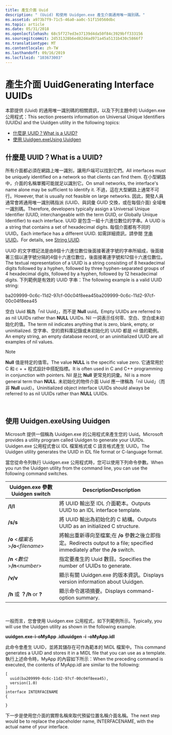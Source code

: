 ```yaml
---
title: 產生介面 Uuid
description: " (Uuid) 和使用 Uuidgen.exe 產生介面通用唯一識別碼。"
ms.assetid: a973b7f9-71c5-46a0-aa0c-51f150560dbc
ms.topic: article
ms.date: 05/31/2018
ms.openlocfilehash: 68c5f727ed3e37139d4da50f84c3929bff333156
ms.sourcegitcommit: 2d531328b6ed82d4ad971a45a5131b430c5866f7
ms.translationtype: MT
ms.contentlocale: zh-TW
ms.lasthandoff: 09/16/2019
ms.locfileid: "103673003"
---
```

# <a name="generating-interface-uuids"></a><span data-ttu-id="20e5f-103">產生介面 Uuid</span><span class="sxs-lookup"><span data-stu-id="20e5f-103">Generating Interface UUIDs</span></span>

<span data-ttu-id="20e5f-104">本節提供 (Uuid) 的通用唯一識別碼的相關資訊，以及下列主題中的 Uuidgen.exe 公用程式：</span><span class="sxs-lookup"><span data-stu-id="20e5f-104">This section presents information on Universal Unique Identifiers (UUIDs) and the Uuidgen utility in the following topics:</span></span>

-   [<span data-ttu-id="20e5f-105">什麼是 UUID？</span><span class="sxs-lookup"><span data-stu-id="20e5f-105">What is a UUID?</span></span>](#what-is-a-uuid)
-   [<span data-ttu-id="20e5f-106">使用 Uuidgen.exe</span><span class="sxs-lookup"><span data-stu-id="20e5f-106">Using Uuidgen</span></span>](#using-uuidgen)

## <a name="what-is-a-uuid"></a><span data-ttu-id="20e5f-107">什麼是 UUID？</span><span class="sxs-lookup"><span data-stu-id="20e5f-107">What is a UUID?</span></span>

<span data-ttu-id="20e5f-108">所有介面都必須在網路上唯一識別，讓用戶端可以找到它們。</span><span class="sxs-lookup"><span data-stu-id="20e5f-108">All interfaces must be uniquely identified on a network so that clients can find them.</span></span> <span data-ttu-id="20e5f-109">在小型網路中，介面的名稱單獨可能就足以識別它。</span><span class="sxs-lookup"><span data-stu-id="20e5f-109">On small networks, the interface's name alone may be sufficient to identify it.</span></span> <span data-ttu-id="20e5f-110">不過，這在大型網路上通常不可行。</span><span class="sxs-lookup"><span data-stu-id="20e5f-110">However, that is usually not feasible on large networks.</span></span> <span data-ttu-id="20e5f-111">因此，開發人員通常會將通用唯一識別碼指派 (UUID、與詞彙 GUID 交換，或在每個介面) 全域唯一識別碼。</span><span class="sxs-lookup"><span data-stu-id="20e5f-111">Therefore, developers typically assign a Universal Unique Identifier (UUID, interchangeable with the term GUID, or Globally Unique Identifier) to each interface.</span></span> <span data-ttu-id="20e5f-112">UUID 是包含一組十六進位數位的字串。</span><span class="sxs-lookup"><span data-stu-id="20e5f-112">A UUID is a string that contains a set of hexadecimal digits.</span></span> <span data-ttu-id="20e5f-113">每個介面都有不同的 UUID。</span><span class="sxs-lookup"><span data-stu-id="20e5f-113">Each interface has a different UUID.</span></span> <span data-ttu-id="20e5f-114">如需詳細資訊，請參閱 [字串 UUID](string-uuid.md)。</span><span class="sxs-lookup"><span data-stu-id="20e5f-114">For details, see [String UUID](string-uuid.md).</span></span>

<span data-ttu-id="20e5f-115">UUID 的文字標記法是由8個十六進位數位後面接著連字號的字串所組成，後面接著三個以連字號分隔的4個十六進位數位，後面接著連字號和12個十六進位數位。</span><span class="sxs-lookup"><span data-stu-id="20e5f-115">The textual representation of a UUID is a string consisting of 8 hexadecimal digits followed by a hyphen, followed by three hyphen-separated groups of 4 hexadecimal digits, followed by a hyphen, followed by 12 hexadecimal digits.</span></span> <span data-ttu-id="20e5f-116">下列範例是有效的 UUID 字串：</span><span class="sxs-lookup"><span data-stu-id="20e5f-116">The following example is a valid UUID string:</span></span>

<span data-ttu-id="20e5f-117">ba209999-0c6c-11d2-97cf-00c04f8eea45</span><span class="sxs-lookup"><span data-stu-id="20e5f-117">ba209999-0c6c-11d2-97cf-00c04f8eea45</span></span>

<span data-ttu-id="20e5f-118">空白 Uuid 稱為「nil Uuid」，而不是 **Null** uuid。</span><span class="sxs-lookup"><span data-stu-id="20e5f-118">Empty UUIDs are referred to as nil UUIDs rather than **NULL** UUIDs.</span></span> <span data-ttu-id="20e5f-119">Nil 一詞表示任何零、空白、空白或未初始化的值。</span><span class="sxs-lookup"><span data-stu-id="20e5f-119">The term nil indicates anything that is zero, blank, empty, or uninitialized.</span></span> <span data-ttu-id="20e5f-120">空字串、空的資料庫記錄或未初始化的 UUID 都是 nil 值的範例。</span><span class="sxs-lookup"><span data-stu-id="20e5f-120">An empty string, an empty database record, or an uninitialized UUID are all examples of nil values.</span></span>

> [!Note]  
> <span data-ttu-id="20e5f-121">**Null** 值是特定的值零。</span><span class="sxs-lookup"><span data-stu-id="20e5f-121">The value **NULL** is the specific value zero.</span></span> <span data-ttu-id="20e5f-122">它通常用於 C 和 c + + 程式設計中搭配指標。</span><span class="sxs-lookup"><span data-stu-id="20e5f-122">It is often used in C and C++ programming in conjunction with pointers.</span></span> <span data-ttu-id="20e5f-123">Nil 是比 **Null** 更常見的詞彙。</span><span class="sxs-lookup"><span data-stu-id="20e5f-123">Nil is a more general term than **NULL**.</span></span> <span data-ttu-id="20e5f-124">未初始化的物件介面 Uuid 應一律稱為「nil Uuid」（而非 **Null** uuid）。</span><span class="sxs-lookup"><span data-stu-id="20e5f-124">Uninitialized object interface UUIDs should always be referred to as nil UUIDs rather than **NULL** UUIDs.</span></span>

 

## <a name="using-uuidgen"></a><span data-ttu-id="20e5f-125">使用 Uuidgen.exe</span><span class="sxs-lookup"><span data-stu-id="20e5f-125">Using Uuidgen</span></span>

<span data-ttu-id="20e5f-126">Microsoft 提供一個稱為 Uuidgen.exe 的公用程式來產生您的 Uuid。</span><span class="sxs-lookup"><span data-stu-id="20e5f-126">Microsoft provides a utility program called Uuidgen to generate your UUIDs.</span></span> <span data-ttu-id="20e5f-127">Uuidgen.exe 公用程式會以 IDL 檔案格式或 C 語言格式產生 UUID。</span><span class="sxs-lookup"><span data-stu-id="20e5f-127">The Uuidgen utility generates the UUID in IDL file format or C-language format.</span></span>

<span data-ttu-id="20e5f-128">當您從命令列執行 Uuidgen.exe 公用程式時，您可以使用下列命令參數。</span><span class="sxs-lookup"><span data-stu-id="20e5f-128">When you run the Uuidgen utility from the command line, you can use the following command switches.</span></span>



| <span data-ttu-id="20e5f-129">Uuidgen.exe 參數</span><span class="sxs-lookup"><span data-stu-id="20e5f-129">Uuidgen switch</span></span>           | <span data-ttu-id="20e5f-130">Description</span><span class="sxs-lookup"><span data-stu-id="20e5f-130">Description</span></span>                                                                |
|--------------------------|----------------------------------------------------------------------------|
| <span data-ttu-id="20e5f-131">**/I**</span><span class="sxs-lookup"><span data-stu-id="20e5f-131">**/I**</span></span>                   | <span data-ttu-id="20e5f-132">將 UUID 輸出至 IDL 介面範本。</span><span class="sxs-lookup"><span data-stu-id="20e5f-132">Outputs UUID to an IDL interface template.</span></span>                                 |
| <span data-ttu-id="20e5f-133">**/s**</span><span class="sxs-lookup"><span data-stu-id="20e5f-133">**/s**</span></span>                   | <span data-ttu-id="20e5f-134">將 UUID 輸出為初始化的 C 結構。</span><span class="sxs-lookup"><span data-stu-id="20e5f-134">Outputs UUID as an initialized C structure.</span></span>                                |
| <span data-ttu-id="20e5f-135">**/o** <*檔案名*></span><span class="sxs-lookup"><span data-stu-id="20e5f-135">**/o**<*filename*></span></span> | <span data-ttu-id="20e5f-136">將輸出重新導向至檔案;在 **/o** 參數之後立即指定。</span><span class="sxs-lookup"><span data-stu-id="20e5f-136">Redirects output to a file; specified immediately after the **/o** switch.</span></span> |
| <span data-ttu-id="20e5f-137">**/n** <*數位*></span><span class="sxs-lookup"><span data-stu-id="20e5f-137">**/n**<*number*></span></span>   | <span data-ttu-id="20e5f-138">指定要產生的 Uuid 數目。</span><span class="sxs-lookup"><span data-stu-id="20e5f-138">Specifies the number of UUIDs to generate.</span></span>                                 |
| <span data-ttu-id="20e5f-139">**/v**</span><span class="sxs-lookup"><span data-stu-id="20e5f-139">**/v**</span></span>                   | <span data-ttu-id="20e5f-140">顯示有關 Uuidgen.exe 的版本資訊。</span><span class="sxs-lookup"><span data-stu-id="20e5f-140">Displays version information about Uuidgen.</span></span>                                |
| <span data-ttu-id="20e5f-141">**/h** 或 **？**</span><span class="sxs-lookup"><span data-stu-id="20e5f-141">**/h** or **?**</span></span>          | <span data-ttu-id="20e5f-142">顯示命令選項摘要。</span><span class="sxs-lookup"><span data-stu-id="20e5f-142">Displays command-option summary.</span></span>                                           |



 

<span data-ttu-id="20e5f-143">一般而言，您會使用 Uuidgen.exe 公用程式，如下列範例所示。</span><span class="sxs-lookup"><span data-stu-id="20e5f-143">Typically, you will use the Uuidgen utility as shown in the following example.</span></span>

<span data-ttu-id="20e5f-144">**uuidgen.exe-i-oMyApp .idl**</span><span class="sxs-lookup"><span data-stu-id="20e5f-144">**uuidgen -i -oMyApp.idl**</span></span>

<span data-ttu-id="20e5f-145">此命令會產生 UUID，並將其儲存在可作為範本的 MIDL 檔案中。</span><span class="sxs-lookup"><span data-stu-id="20e5f-145">This command generates a UUID and stores it in a MIDL file that you can use as a template.</span></span> <span data-ttu-id="20e5f-146">執行上述命令時，MyApp 的內容如下所示：</span><span class="sxs-lookup"><span data-stu-id="20e5f-146">When the preceding command is executed, the contents of MyApp.idl are similar to the following:</span></span>

``` syntax
[
  uuid(ba209999-0c6c-11d2-97cf-00c04f8eea45),
  version(1.0)
]
interface INTERFACENAME
{

}
```

<span data-ttu-id="20e5f-147">下一步是使用您介面的實際名稱來取代預留位置名稱介面名稱。</span><span class="sxs-lookup"><span data-stu-id="20e5f-147">The next step would be to replace the placeholder name, INTERFACENAME, with the actual name of your interface.</span></span>

 

 




